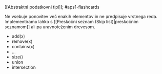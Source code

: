 [[Abstraktni podatkovni tipi]]; #aps1-flashcards 

Ne vsebuje ponovitev več enakih elementov in ne predpisuje vrstnega reda. Implementiramo lahko s [[Preskočni seznam (Skip list)|preskočnim seznamom]] ali pa uravnoteženim drevesom.

- add(x)
- remove(x)
- contains(x)
- ...
- size()
- union
- intersection